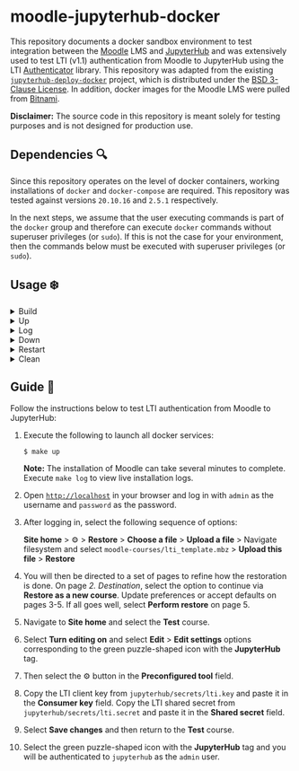 # moodle-jupyterhub-docker

This repository documents a docker sandbox environment to test integration between the [Moodle](https://moodle.org/) LMS and [JupyterHub](https://jupyter.org/hub) and was extensively used to test LTI (v1.1) authentication from Moodle to JupyterHub using the LTI [Authenticator](https://github.com/jupyterhub/ltiauthenticator) library. This repository was adapted from the existing [`jupyterhub-deploy-docker`](https://github.com/jupyterhub/jupyterhub-deploy-docker) project, which is distributed under the [BSD 3-Clause License](THIRD_PARTY_NOTICES). In addition, docker images for the Moodle LMS were pulled from [Bitnami](https://hub.docker.com/u/bitnami). 

**Disclaimer:** The source code in this repository is meant solely for testing purposes and is not designed for production use.

## Dependencies :mag:

Since this repository operates on the level of docker containers, working installations of `docker` and `docker-compose` are required. This repository was tested against versions `20.10.16` and `2.5.1` respectively.

In the next steps, we assume that the user executing commands is part of the `docker` group and therefore can execute `docker` commands without superuser privileges (or `sudo`). If this is not the case for your environment, then the commands below must be executed with superuser privileges (or `sudo`).

## Usage :snowflake:

<details><summary>Build</summary><p> 

To build relevant docker images and generate secret data, simply execute:

```
$ make build
```

The following will be generated and dumped as files in `jupyterhub/secrets/`:

1. A randomly generated `postgres` password for the `jupyterhub` database
2. A randomly generated LTI client key and shared secret
3. An admins file for granting administrative rights to the `admin` user

</p></details>
<details><summary>Up</summary><p> 

To create and start relevant containers, simply execute:

```
$ make up
```

This will detach as a background process and it can take several minutes for the installation of Moodle to finish. Open `http://localhost` in your browser to access the Moodle UI.

</p></details>
<details><summary>Log</summary><p> 

To view logs from launched docker containers, simply execute:

```
$ make log
```

</p></details>
<details><summary>Down</summary><p> 

To stop and remove previously created docker containers and networks, simply execute:

```
$ make down
```

</p></details>
<details><summary>Restart</summary><p> 

To restart all containers, simply execute:

```
$ make restart
```

**Note:** This will stop/remove all containers and rebuild images from scratch. This is useful for testing changes in configurations.

</p></details>
<details><summary>Clean</summary><p> 

To stop and remove previously created docker containers, networks, volumes and secret data, simply execute.

```
$ make clean
```

</p></details>

## Guide :book:

Follow the instructions below to test LTI authentication from Moodle to JupyterHub:

1. Execute the following to launch all docker services:

    ```
    $ make up
    ```

    **Note:** The installation of Moodle can take several minutes to complete. Execute `make log` to view live installation logs.

2. Open [`http://localhost`](http://localhost) in your browser and log in with `admin` as the username and `password` as the password.

3. After logging in, select the following sequence of options:

    **Site home** > :gear: > **Restore** > **Choose a file** > **Upload a file** > Navigate filesystem and select `moodle-courses/lti_template.mbz` > **Upload this file** > **Restore**
    
4. You will then be directed to a set of pages to refine how the restoration is done. On page *2. Destination*, select the option to continue via **Restore as a new course**. Update preferences or accept defaults on pages 3-5. If all goes well, select **Perform restore** on page 5.

5. Navigate to **Site home** and select the **Test** course. 

6. Select **Turn editing on** and select **Edit** > **Edit settings** options corresponding to the green puzzle-shaped icon with the **JupyterHub** tag.

7. Then select the :gear: button in the **Preconfigured tool** field.

8. Copy the LTI client key from `jupyterhub/secrets/lti.key` and paste it in the **Consumer key** field. Copy the LTI shared secret from `jupyterhub/secrets/lti.secret` and paste it in the **Shared secret** field.

9. Select **Save changes** and then return to the **Test** course.

10. Select the green puzzle-shaped icon with the **JupyterHub** tag and you will be authenticated to `jupyterhub` as the `admin` user.
